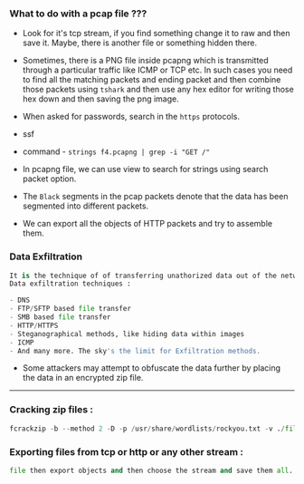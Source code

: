 ### What to do with a pcap file ???

- Look for it's tcp stream, if you find something change it to raw and then save it. Maybe, there is another file or something hidden there.

- Sometimes, there is a PNG file inside pcapng which is transmitted through a particular traffic like ICMP or TCP etc. In such cases you need to find all the matching packets and ending packet and then combine those packets using `tshark` and then use any hex editor for writing those hex down and then saving the png image.
- When asked for passwords, search in the `https` protocols.

- ssf
- command - `strings f4.pcapng | grep -i "GET /"`

- In pcapng file, we can use view to search for strings using search packet option.
- The `Black` segments in the pcap packets denote that the data has been segmented into different packets.
- We can export all the objects of HTTP packets and try to assemble them.

### Data Exfiltration

```py
It is the technique of of transferring unathorized data out of the network.
Data exfiltration techniques : 

- DNS
- FTP/SFTP based file transfer
- SMB based file transfer
- HTTP/HTTPS 
- Steganographical methods, like hiding data within images
- ICMP
- And many more. The sky's the limit for Exfiltration methods.
```

- Some attackers may attempt to obfuscate the data further by placing the data in an encrypted zip file.

---

### Cracking zip files : 

```py
fcrackzip -b --method 2 -D -p /usr/share/wordlists/rockyou.txt -v ./file.zip
```

### Exporting files from tcp or http or any other stream : 

```py
file then export objects and then choose the stream and save them all.
```







